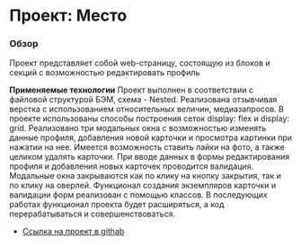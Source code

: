 # Проект: Место

### Обзор
Проект представляет собой web-страницу, состоящую из блоков и секций с возможностью редактировать профиль

**Применяемые технологии**
Проект выполнен в соответствии с файловой структурой БЭМ, схема - Nested.
Реализована отзывчивая верстка с использованием относительных величин, медиазапросов.
В проекте использованы способы построения сеток display: flex и display: grid.
Реализовано три модальных окна с возможностью изменять данные профиля, добавления новой карточки и просмотра картинки при нажатии на нее.
Имеется возможность ставить лайки на фото, а также целиком удалять карточки.
При вводе данных в формы редактирования профиля и добавления новых карточек проводится валидация.
Модальные окна закрываются как по клику на кнопку закрытия, так и по клику на оверлей.
Функционал создания экземпляров карточки и валидации форм реализован с помощью классов.
В последующих работах функционал проекта будет расширяться, а код перерабатываться и совершенствоваться.


* [Ссылка на проект в githab](https://dea2022.github.io/mesto/)
